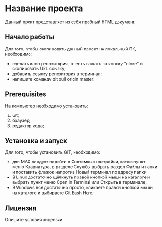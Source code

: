 # Название проекта

Данный прект представляет из себя пробный HTML документ.

## Начало работы

Для того, чтобы скопировать данный проект на локальный ПК, необходимо:
  * сделать клон репозитория, то есть нажать на кнопку "clone" и скопировать URL ссылку;
  * добавить ссылку репозитория в терминал;
  * напишите команду git pull origin master;

## Prerequisites

На компьютер необходимо установить:
  1. Git;
  1. браузер;
  1. редактор кода;

## Установка и запуск

Для того, чтобы установить GIT, необходимо:
 * для MAC следует перейти в Системные настройки, затем пункт меню Клавиатура, в разделе Службы выбрать раздел Файлы и папки и поставить флажок напротив Новый терминал по адресу папки;
 * В Linux достаточно щёлкнуть правой кнопкой мыши на каталоге и выбрать пункт меню Open in Terminal или Открыть в терминале;
 * В Windows всё достаточно просто, кликаете правой кнопкой мыши на каталоге и выбираете Git Bash Here;

## Лицензия

Опишите условия лицензии